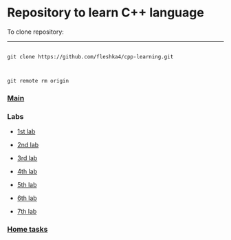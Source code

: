 
# Repository to learn C++ language

  

To clone repository:

---

```

git clone https://github.com/fleshka4/cpp-learning.git

  

git remote rm origin

```

### [Main](https://github.com/fleshka4/cpp-learning/tree/main)

  

### Labs

  

-  [1st lab](https://github.com/fleshka4/cpp-learning/tree/main/1st%20lab)

  

-  [2nd lab](https://github.com/fleshka4/cpp-learning/tree/main/2nd%20lab)

  

-  [3rd lab](https://github.com/fleshka4/cpp-learning/tree/3rd-lab)

-  [4th lab](https://github.com/fleshka4/cpp-learning/tree/4th-lab)

-  [5th lab](https://github.com/fleshka4/cpp-learning/tree/5th-lab)

-  [6th lab](https://github.com/fleshka4/cpp-learning/tree/6th-lab)

-  [7th lab](https://github.com/fleshka4/cpp-learning/tree/7th-lab)

 ### [Home tasks](https://github.com/fleshka4/cppLearning-only-homeTasks-)
